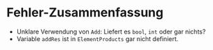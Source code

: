 # Fehler-Zusammenfassung

- Unklare Verwendung von `Add`:
  Liefert es `bool`, `int` oder gar nichts?
- Variable `addRes` ist in `ElementProducts` gar nicht definiert.
